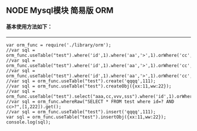 ## NODE Mysql模块 简易版 ORM

#### 基本使用方法如下：
-------------
	var orm_func = require('./library/orm');
	//var sql = orm_func.useTable("test").where('id',1).where('aa','>',1).orWhere('cc','!=',1).delete();
	//var sql = orm_func.useTable("test").where('id',1).where('aa','>',1).orWhere('cc','!=',1).updateObj({xx:11,ww:22});
	//var sql = orm_func.useTable("test").where('id',1).where('aa','>',1).orWhere('cc','!=',1).update("qqq",111);
	//var sql = orm_func.useTable("test").create('qqqq',111);
	//var sql = orm_func.useTable("test").createObj({xx:11,ww:22});
	//var sql = orm_func.useTable("test").select("aaa,cc,vvv,sss").where('id',1).orWhere('cc','!=',1).groupBy('aa').groupBy('cc').orderBy('aa','asc').orderBy('xx','desc').limit(10,20).get();
	//var sql = orm_func.whereRaw("SELECT * FROM test where id=? AND cc>?",[1,222]).get();
	//var sql = orm_func.useTable("test").insert('qqqq',111);
	var sql = orm_func.useTable("test").insertObj({xx:11,ww:22});
	console.log(sql);